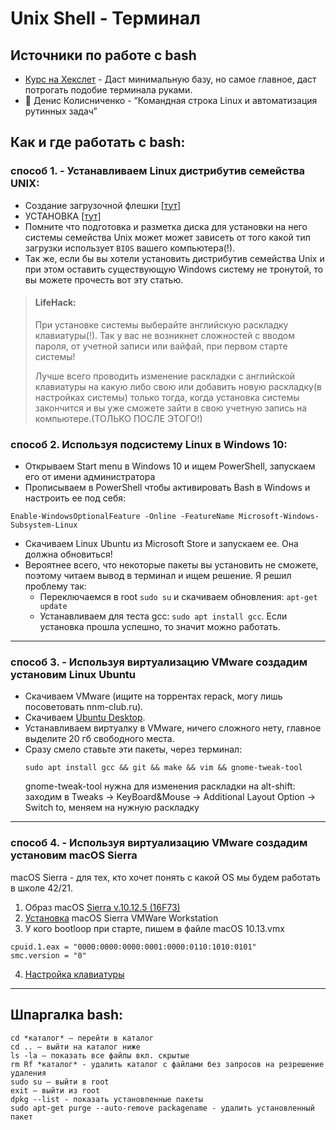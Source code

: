 
# Unix Shell - Терминал #


## Источники по работе с bash ##

- [Курс на Хекслет](https://ru.hexlet.io/courses/cli-basics) - Даст минимальную базу, но самое главное, даст потрогать подобие терминала руками.
- 📖 Денис Колисниченко - “Командная строка Linux и автоматизация рутинных задач”

## Как и где работать с bash: ## 

### способ 1. - Устанавливаем Linux дистрибутив семейства UNIX: ###
* Создание загрузочной флешки [[тут]](https://linuxvsem.ru/instructions/sozdanie-zagruzochnoj-fleshki)
* УСТАНОВКА [[тут]](https://linuxvsem.ru/instructions/ustanovka-pop-os)
* Помните что подготовка и разметка диска для установки на него системы семейства Unix может может зависеть от того какой тип загрузки использует `BIOS` вашего компьютера(!).
* Так же, если бы вы хотели установить дистрибутив семейства Unix и при этом оставить существующую Windows систему не тронутой, то вы можете прочесть вот эту статью.
> #### LifeHack:
> При установке системы выберайте английскую раскладку клавиатуры(!). Так у вас не возникнет сложностей с вводом пароля, от учетной записи или вайфай, при первом старте системы!
>
> Лучше всего проводить изменение раскладки с английской клавиатуры на какую либо свою или добавить новую раскладку(в настройках системы) только тогда, когда установка системы закончится и вы уже сможете зайти в свою учетную запись на компьютере.(ТОЛЬКО ПОСЛЕ ЭТОГО!)

### способ 2. Используя подсистему Linux в Windows 10:  ###
* Открываем Start menu в Windows 10 и ищем PowerShell, запускаем его от имени администратора
* Прописываем в PowerShell чтобы активировать Bash в Windows и настроить ее под себя:
```
Enable-WindowsOptionalFeature -Online -FeatureName Microsoft-Windows-Subsystem-Linux
```
* Скачиваем Linux Ubuntu из Microsoft Store и запускаем ее. Она должна обновиться!
* Вероятнее всего, что некоторые пакеты вы установить не сможете, поэтому читаем вывод в терминал и ищем решение. Я решил проблему так:
  * Переключаемся в root ```sudo su``` и скачиваем обновления: ```apt-get update```
  * Устанавливаем для теста gcc: ```sudo apt install gcc```. Если установка прошла успешно, то значит можно работать.

---

### способ 3. - Используя виртуализацию VMware создадим установим Linux Ubuntu ###
* Скачиваем VMware (ищите на торрентах repack, могу лишь посоветовать nnm-club.ru).
* Скачиваем [Ubuntu Desktop](https://ubuntu.ru/get).
* Устанавливаем виртуалку в VMware, ничего сложного нету, главное выделите 20 гб свободного места.
* Сразу смело ставьте эти пакеты, через терминал:
   ```
   sudo apt install gcc && git && make && vim && gnome-tweak-tool
   ```
   gnome-tweak-tool нужна для изменения раскладки на alt-shift: заходим в Tweaks → KeyBoard&Mouse → Additional Layout Option → Switch to, меняем на нужную раскладку

---

### способ 4. - Используя виртуализацию VMware создадим установим macOS Sierra ###
macOS Sierra - для тех, кто хочет понять с какой OS мы будем работать в школе 42/21.
1) Образ macOS [Sierra v.10.12.5 (16F73)](https://nnmclub.to/forum/viewtopic.php?t=1151080)
2) [Установка](https://youtu.be/WYkgtMEDUXQ) macOS Sierra VMWare Workstation 
3) У кого bootloop при старте, пишем в файле macOS 10.13.vmx
```
cpuid.1.eax = "0000:0000:0000:0001:0000:0110:1010:0101"
smc.version = "0"
```
4) [Настройка клавиатуры](https://o7planning.org/ru/11555/how-to-use-windows-like-shortcuts-in-mac-os-virtual-machine)

---

## Шпаргалка bash: ##

```
cd *каталог* – перейти в каталог
cd .. – выйти на каталог ниже
ls -la – показать все файлы вкл. скрытые
rm Rf *каталог* - удалить каталог с файлами без запросов на резрешение удаления
sudo su – выйти в root
exit – выйти из root
dpkg --list - показать установленные пакеты
sudo apt-get purge --auto-remove packagename - удалить установленный пакет
```
